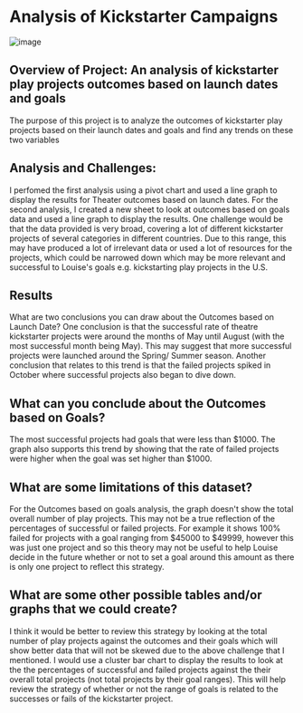 # Analysis of Kickstarter Campaigns
![image](https://user-images.githubusercontent.com/81877387/147509275-80e05fa0-47f5-479d-98dd-c0c7cbc967b4.png)

## Overview of Project: An analysis of kickstarter play projects outcomes based on launch dates and goals
The purpose of this project is to analyze the outcomes of kickstarter play projects based on their launch dates and goals and find any trends on these two variables

## Analysis and Challenges:
I perfomed the first analysis using a pivot chart and used a line graph to display the results for Theater outcomes based on launch dates. For the second analysis, I created a new sheet to look at outcomes based on goals data and used a line graph to display the results. One challenge would be that the data provided is very broad, covering a lot of different kickstarter projects of several categories in different countries. Due to this range, this may have produced a lot of irrelevant data or used a lot of resources for the projects, which could be narrowed down which may be more relevant and successful to Louise's goals e.g. kickstarting play projects in the U.S.

## Results
What are two conclusions you can draw about the Outcomes based on Launch Date? One conclusion is that the successful rate of theatre kickstarter projects were around the months of May until August (with the most successful month being May). This may suggest that more successful projects were launched around the Spring/ Summer season. Another conclusion that relates to this trend is that the failed projects spiked in October where successful projects also began to dive down.

## What can you conclude about the Outcomes based on Goals?
The most successful projects had goals that were less than $1000. The graph also supports this trend by showing that the rate of failed projects were higher when the goal was set higher than $1000.

## What are some limitations of this dataset? 
For the Outcomes based on goals analysis, the graph doesn't show the total overall number of play projects. This may not be a true reflection of the percentages of successful or failed projects. For example it shows 100% failed for projects with a goal ranging from $45000 to $49999, however this was just one project and so this theory may not be useful to help Louise decide in the future whether or not to set a goal around this amount as there is only one project to reflect this strategy.

## What are some other possible tables and/or graphs that we could create? 
I think it would be better to review this strategy by looking at the total number of play projects against the outcomes and their goals which will show better data that will not be skewed due to the above challenge that I mentioned. I would use a cluster bar chart to display the results to look at the the percentages of successful and failed projects against the their overall total projects (not total projects by their goal ranges). This will help review the strategy of whether or not the range of goals is related to the successes or fails of the kickstarter project.
